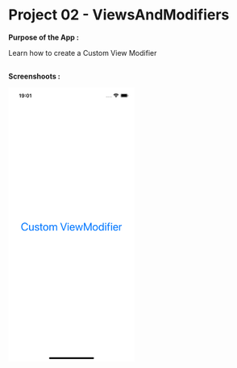 # Project 02 - ViewsAndModifiers

**Purpose of the App :**

Learn how to create a Custom View Modifier

##

##

**Screenshoots :**

<img src="screenshot/screenshot1.png" width="250"/>

